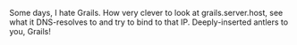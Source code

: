 <p>Some days, I hate Grails. How very clever to look at grails.server.host, see what it DNS-resolves to and try to bind to that IP. Deeply-inserted antlers to you, Grails!</p>